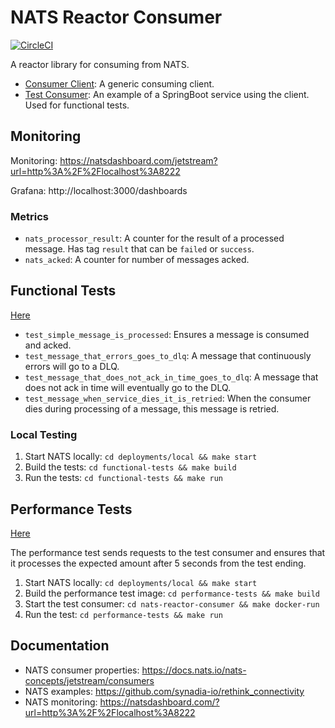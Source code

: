 # NATS Reactor Consumer

[![CircleCI](https://dl.circleci.com/status-badge/img/circleci/HwrGcGc5xKRejiMpESCWzw/NMXUwBusq8ADX33AevFeDh/tree/main.svg?style=shield)](https://dl.circleci.com/status-badge/redirect/circleci/HwrGcGc5xKRejiMpESCWzw/NMXUwBusq8ADX33AevFeDh/tree/main)

A reactor library for consuming from NATS.

- [Consumer Client](nats-reactor-consumer/nats-reactive-consumer): A generic consuming client.
- [Test Consumer](nats-reactor-consumer/nats-test-processor): An example of a SpringBoot service using the client. Used for functional tests.

## Monitoring

Monitoring: https://natsdashboard.com/jetstream?url=http%3A%2F%2Flocalhost%3A8222

Grafana: http://localhost:3000/dashboards

### Metrics

- `nats_processor_result`: A counter for the result of a processed message. Has tag `result` that can be `failed` or `success`.
- `nats_acked`: A counter for number of messages acked.

## Functional Tests

[Here](./functional-tests)

- `test_simple_message_is_processed`: Ensures a message is consumed and acked.
- `test_message_that_errors_goes_to_dlq`: A message that continuously errors will go to a DLQ.
- `test_message_that_does_not_ack_in_time_goes_to_dlq`: A message that does not ack in time will eventually go to the DLQ.
- `test_message_when_service_dies_it_is_retried`: When the consumer dies during processing of a message, this message is retried.

### Local Testing

1. Start NATS locally: `cd deployments/local && make start`
2. Build the tests: `cd functional-tests && make build`
3. Run the tests: `cd functional-tests && make run`

## Performance Tests

[Here](./performance-tests)

The performance test sends requests to the test consumer and ensures that it processes the expected amount after 5 seconds from the test ending.

1. Start NATS locally: `cd deployments/local && make start`
2. Build the performance test image: `cd performance-tests && make build`
3. Start the test consumer: `cd nats-reactor-consumer && make docker-run`
4. Run the test: `cd performance-tests && make run`

## Documentation

- NATS consumer properties: https://docs.nats.io/nats-concepts/jetstream/consumers
- NATS examples: https://github.com/synadia-io/rethink_connectivity
- NATS monitoring: https://natsdashboard.com/?url=http%3A%2F%2Flocalhost%3A8222
